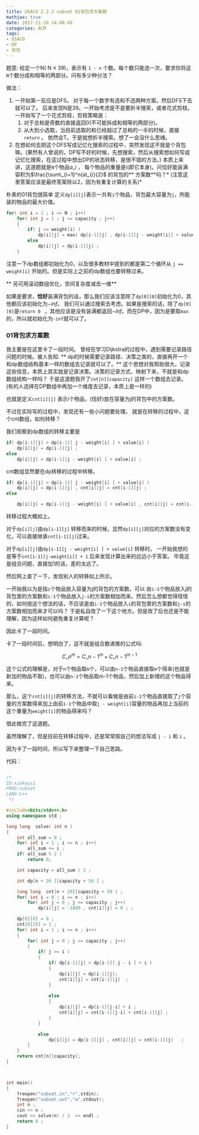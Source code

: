 ```yaml
---
title: USACO 2.2.2 subset 01背包求方案数
mathjax: true 
date: 2017-11-10 14:49:49
categories: ACM
tags:
- USACO
- DP
- 背包
---
```




题意: 给定一个N( N $\leq$ 39)，表示有 `1 - n` 个数。每个数只能选一次，要求你将这`N`个数分成和相等的两部分。问有多少种分法？

<!--more-->

做法：

1. 一开始第一反应是DFS。 对于每一个数字有选和不选两种方案。然后DFS下去就可以了。 后来发现N是39。一开始考虑是不是要折半搜索，或者花式剪枝。
一开始写了一个花式剪枝，剪枝策略是：
	1. 对于总和是奇数的直接返回0(不可能拆成和相等的两部分)。 
	2. 从大到小选取，当目前选取的和已经超过了总和的一半的时候，直接`return` 。 依然会T。于是就想折半搜索。想了一会没什么思绪。
2. 在想如何去把这个DFS写成记忆化搜索的过程中，突然发现这不就是个背包嘛。(果然有人曾说的，DP写不好的时候，先想搜索，然后从搜索想如何写成记忆化搜索，在这过程中想出DP的状态转移，是很不错的方法。)
本质上来讲，这道题就是`N`个物品$a\_{i}$ ， 每个物品的重量是i(即它本身)。问恰好能装满容积为$\frac{\sum\_{i=1}^n{a\_i}}{2}$ 的背包的** 方案数**吗？* (注意这里答案应该是最终答案除以2，因为有重复计算的关系)*


朴素的01背包很简单
定义`dp[i][j]`表示一共有`i`个物品，背包最大容量为`j`，所能装的物品的最大价值。
```c++
for( int i = 1 ; i <= N ; i++)
	for( int j = 1 ; j <= capacity ; j++)
	{
		if( j >= weight[i] ) 
			dp[i][j] = max( dp[i-1][j] , dp[i-1][j - weight[i]] + value[i] ) ;
		else
			dp[i][j] = dp[i-1][j] ;
	}
```

注意一下dp数组都初始化为0，以及很多教材中提到的都是第二个循环从 ` j == weight[i] ` 开始的。但是实际上之前的dp数组也要转移过来。

** 另可用滚动数组优化，空间复杂度减去一维**

如果是要求，**恰好**装满背包的话，那么我们应该注意除了`dp[0][0]`初始化为0，其他都应该初始化为$-inf$。
我们可以通过搜索去考虑。如果是搜索的话，除了`dp[0][0]`是`return 0 ` ，其他应该是没有装满都返回$-inf$。而在DP中，因为是要取`max`的，所以就初始化为`-inf`就可以了。

### 01背包求方案数

我主要是在这里卡了一段时间。
曾经在学习Dijkstra的过程中，遇到需要记录路径问题的时候。被人告知: ** dp的时候需要记录路径、决策之类的，直接再开一个和dp数组结构基本一样的数组去记录就可以了。** 
这个思想对我帮助很大。记录这些信息，本质上其实就是记录决策。决策的记录方式，映射下来，不就是和dp数组结构一样吗？
于是这道题我开了`cnt[n][capacity]` 这样一个数组去记录。(有的人选择在DP数组中再加一个维度去记录，本质上是一样的)

也就是定义`cnt[i][j]` 表示i个物品，(恰好)放在容量为j的背包中的方案数。

不过在实际写的过程中，发现还有一些小问题要处理。 就是在转移的过程中，这个cnt数组，如何转移？

我们观察到dp数组的转移主要是
```c++
if( dp[i-1][j] > dp[i-1][ j - weight[i] ] + value[i] )
	dp[i][j] = dp[i-1][j] ;
else
	dp[i][j] = dp[i-1][j - weight[i] ] + value[i] ;
```

cnt数组显然要在dp转移的过程中转移。

```c++
if( dp[i-1][j] > dp[i-1][ j - weight[i] ] + value[i] )
	dp[i][j] = dp[i-1][j] , cnt[i][j] = cnt[i-1][j] ;
else

	dp[i][j] = dp[i-1][j - weight[i] ] + value[i] , cnt[i][j] = cnt[i-1][j - weight[i]  ] + cnt[i-1][j];
```

转移过程大概如上。

对于`dp[i][j]`由`dp[i-1][j]` 转移而来的时候，显然`dp[i][j]`对应的方案数没有变化，可以直接继承`cnt[i-1][j]`过来。

对于`dp[i][j]`由`dp[i-1][j - weight[i] ] + value[i]` 转移时。
一开始我想的是等于`cnt[i-1][j-weight[i]] + 1` 后来发现计算出来的远远小于答案。
毕竟这是组合问题，直接加1的话，差的太远了。

然后网上查了一下，发现别人的转移如上所示。

一开始我以为是指`i`个物品放入容量为j的背包的方案数，可以 由`i-1`个物品放入j的背包里的方案数和`i-1`个物品放入`j-i`的方案数相加而来。然后怎么想都觉得怪怪的，如何按这个想法的话，不应该是由`i-1`个物品放入`i`的背包里的方案数和`j-i`的方案数相加而来才可以吗？ 于是私自改了一下这个地方。但是改了后也还是不能理解，因为这样如何避免重复计算呢？

因此卡了一段时间。

卡了一段时间后，想明白了，这不就是组合数递推的公式吗:

$$ C\_n^m = C\_{n-1}^m + C\_{n-1}^{m-1} $$ 

这个公式的理解是，对于`n`个物品取`m`个，可以由`n-1`个物品直接取`m`个得来(也就是新加的物品不取)，也可以由`n-1`个物品取m-1个物品，然后加上新增的这个物品得来。

那么，这个`cnt[i][j]`的转移方法，不就可以看做是由前`i-1`个物品直接取了`j`个容量的方案数得来加上由前`i-1`个物品中取`j - weight[i]`容量的物品再加上当前的这个重量为`weight[i]`的物品得来吗？


借此做完了这道题。

虽然理解了，但是目前在转移过程中，还是常常按自己的想法写成 `j - i` 和 `i` 。


因为卡了一段时间，所以写下来整理一下自己思路。

代码：
```c++

/*
ID:xiekeyi1
PROG:subset
LANG:C++
 */

#include<bits/stdc++.h>
using namespace std ;

long long  solve( int n ) 
{
	int all_sum = 0 ;
	for( int i = 1 ; i <= n ; i++)
		all_sum += i ;
	if( all_sum % 2 )
		return 0;

	int capacity = all_sum / 2 ;

	int dp[n + 20 ][capacity + 50 ] ;

	long long  cnt[n + 20][capacity + 50 ] ;
	for( int i = 0 ; i <= n ; i++)
		for( int j = 0 ; j <= capacity ; j++)
			dp[i][j] = -1000 , cnt[i][j] = 0 ; ;

	dp[0][0] = 0 ; 
	cnt[0][0] = 1 ;
	for( int i = 1 ; i <= n ; i++)
	{
		for( int j = 0 ; j <= capacity ; j++)
		{
			if( j >= i )
			{
				if( dp[i-1][j] > dp[i-1][ j - i ] + i )
				{
					dp[i][j] = dp[i-1][j];
					cnt[i][j] = cnt[i-1][j]  ;
				}
				
				else
				{
					dp[i][j] = dp[i-1][j-i] + i ;
					cnt[i][j] = cnt[i-1][j-i] + cnt[i-1][j] ; 
				}
			}

			else
				dp[i][j] = dp[i-1][j] , cnt[i][j] = cnt[i-1][j]   ;
		}
	}
	return cnt[n][capacity];
}



int main()
{
	freopen("subset.in","r",stdin);
	freopen("subset.out","w",stdout);
	int n ;
	cin >> n ;
	cout << solve(n) / 2  << endl ;
	return 0 ;
}

```
